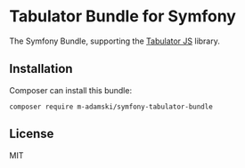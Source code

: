 # Tabulator Bundle for Symfony

The Symfony Bundle, supporting the [Tabulator JS](https://tabulator.info) library.

## Installation

Composer can install this bundle:

```shell
composer require m-adamski/symfony-tabulator-bundle
```

## License

MIT
